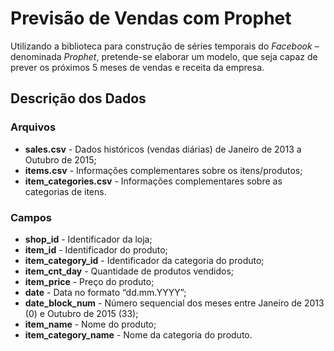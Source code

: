 # Previsão de Vendas com Prophet
Utilizando a biblioteca para construção de séries temporais do _Facebook_ – denominada _Prophet_,
pretende-se elaborar um modelo, que seja capaz de prever os próximos 5 meses de vendas e receita da empresa.

## Descrição dos Dados

### Arquivos
* **sales.csv** - Dados históricos (vendas diárias) de Janeiro de 2013 a Outubro de 2015;
* **items.csv** - Informações complementares sobre os itens/produtos;
* **item_categories.csv**  - Informações complementares sobre as categorias de itens.

### Campos
* **shop_id** - Identificador da loja;
* **item_id** - Identificador do produto;
* **item_category_id** - Identificador da categoria do produto;
* **item_cnt_day** - Quantidade de produtos vendidos;
* **item_price** - Preço do produto;
* **date** - Data no formato “dd.mm.YYYY”;
* **date_block_num** - Número sequencial dos meses entre Janeiro de 2013 (0) e Outubro de 2015 (33);
* **item_name** - Nome do produto;
* **item_category_name** - Nome da categoria do produto.